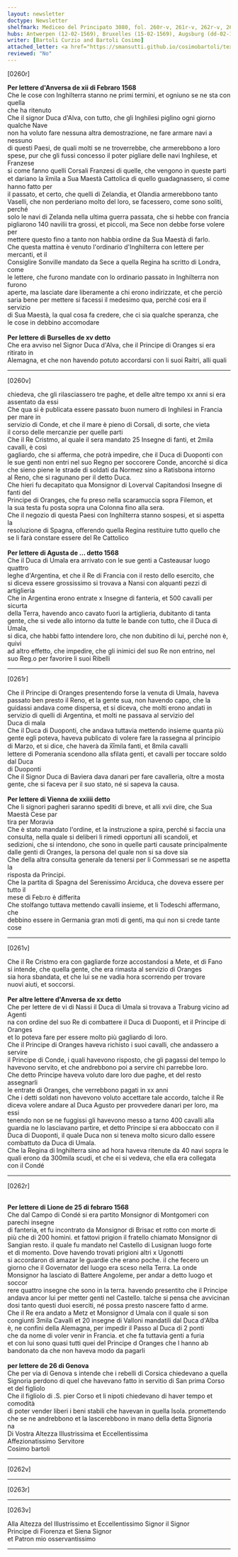 ```yaml
---
layout: newsletter
doctype: Newsletter
shelfmark: Mediceo del Principato 3080, fol. 260r-v, 261r-v, 262r-v, 263r-v
hubs: Antwerpen (12-02-1569), Bruxelles (15-02-1569), Augsburg (dd-02-1569), Wien (23-02-1569), Antwerpen (20-02-1569), Lyon (25-02-1569), Genova (26-02-1569)
writer: [Bartoli Curzio and Bartoli Cosimo]
attached_letter: <a href="https://smansutti.github.io/cosimobartoli/texts/2979_066/">2979_066</a>
reviewed: "No"
---
```


[0260r]  
  
  
<strong>Per lettere d'Anversa de xii di Febraro 1568</strong>  
Che le cose con Inghilterra stanno ne primi termini, et ogniuno se ne sta con quella  
che ha ritenuto  
Che il signor Duca d'Alva, con tutto, che gli Inghilesi piglino ogni giorno qualche Nave  
non ha voluto fare nessuna altra demostrazione, ne fare armare navi a nessuno  
di questi Paesi, de quali molti se ne troverrebbe, che armerebbono a loro  
spese, pur che gli fussi concesso il poter pigliare delle navi Inghilese, et Franzese  
si come fanno quelli Corsali Franzesi di quelle, che vengono in queste parti  
et dariano la x̅mila a Sua Maestà Cattolica di quello guadagnassero, sì come hanno fatto per  
il passato, et certo, che quelli di Zelandia, et Olandia armerebbono tanto  
Vaselli, che non perderiano molto del loro, se facessero, come sono soliti, perché  
solo le navi di Zelanda nella ultima guerra passata, che si hebbe con francia  
pigliarono 140 navilii tra grossi, et piccoli, ma Sece non debbe forse volere per  
mettere questo fino a tanto non habbia ordine da Sua Maestà di farlo.  
Che questa mattina è venuto l'ordinario d'Inghilterra con lettere per mercanti, et il  
Consiglire Sonville mandato da Sece a quella Regina ha scritto di Londra, come  
le lettere, che furono mandate con lo ordinario passato in Inghilterra non furono  
aperte, ma lasciate dare liberamente a chi erono indirizzate, et che perciò  
saria bene per mettere si facessi il medesimo qua, perché cosi era il servizio  
di Sua Maestà, la qual cosa fa credere, che ci sia qualche speranza, che  
le cose in debbino accomodare  
<br/><strong>Per lettere di Burselles de xv detto</strong>  
Che era avviso nel Signor Duca d'Alva, che il Principe di Oranges si era ritirato in  
Alemagna, et che non havendo potuto accordarsi con li suoi Raitri, alli quali  
  
---  

[0260v]  
  
  
chiedeva, che gli rilasciassero tre paghe, et delle altre tempo xx anni si era  
assentato da essi  
Che qua si è publicata essere passato buon numero di Inghilesi in Francia per mare in  
servizio di Conde, et che il mare è pieno di Corsali, di sorte, che vieta  
il corso delle mercanzie per quelle parti  
Che il Re Cristmo, al quale il sera mandato 25 Insegne di fanti, et 2mila cavalli, è così  
gagliardo, che si afferma, che potrà impedire, che il Duca di Duoponti con  
le sue genti non entri nel suo Regno per soccorere Conde, ancorché si dica  
che sieno piene le strade di soldati da Normez sino a Ratisbona intorno  
al Reno, che si ragunano per il detto Duca.  
Che hieri fu decapitato qua Monsignor di Loverval Capitandosi Insegne di fanti del  
Principe di Oranges, che fu preso nella scaramuccia sopra Filemon, et  
la sua testa fu posta sopra una Colonna fino alla sera.  
Che il negozio di questa Paesi con Inghilterra stanno sospesi, et si aspetta la  
resoluzione di Spagna, offerendo quella Regina restituire tutto quello che  
se li farà constare essere del Re Cattolico  
<br/><strong>Per lettere di Agusta de ... detto 1568</strong>  
Che il Duca di Umala era arrivato con le sue genti a Casteausar luogo quattro  
leghe d'Argentina, et che il Re di Francia con il resto dello esercito, che  
si diceva essere grossissimo si trovava a Nansi con alquanti pezzi di artiglieria  
Che in Argentina erono entrate x Insegne di fanteria, et 500 cavalli per sicurta  
della Terra, havendo anco cavato fuori la artiglieria, dubitanto di tanta  
gente, che si vede allo intorno da tutte le bande con tutto, che il Duca di Umala,  
si dica, che habbi fatto intendere loro, che non dubitino di lui, perché non è, quivi  
ad altro effetto, che impedire, che gli inimici del suo Re non entrino, nel  
suo Reg.o per favorire li suoi Ribelli  
  
---  

[0261r]  
  
  
Che il Principe di Oranges presentendo forse la venuta di Umala, haveva  
passato ben presto il Reno, et la gente sua, non havendo capo, che la  
guidassi andava come dispersa, et si diceva, che molti erono andati in  
servizio di quelli di Argentina, et molti ne passava al servizio del  
Duca di mala  
Che il Duca di Duoponti, che andava tuttavia mettendo insieme quanta più  
gente egli poteva, haveva publicato di volere fare la rassegna al principio  
di Marzo, et si dice, che haverà da x̅i̅mila fanti, et 8mila cavalli  
lettere di Pomerania scendono alla sfilata genti, et cavalli per toccare soldo dal Duca  
di Duoponti  
Che il Signor Duca di Baviera dava danari per fare cavalleria, oltre a mosta  
gente, che si faceva per il suo stato, né si sapeva la causa.  
<br/><strong>Per lettere di Vienna de xxiiii detto</strong>  
Che li signori pagheri saranno spediti di breve, et alli xvii dire, che Sua Maestà Cese par  
tira per Moravia  
Che è stato mandato l'ordine, et la instruzione a spira, perché si faccia una  
consulta, nella quale si deliberi li rimedi opportuni alli scandoli, et  
sedizioni, che si intendono, che sono in quelle parti causate principalmente  
dalle genti di Oranges, la persona del quale non si sa dove sia  
Che della altra consulta generale da tenersi per li Commessari se ne aspetta la  
risposta da Principi.  
Che la partita di Spagna del Serenissimo Arciduca, che doveva essere per tutto il  
mese di Feb:ro è differita  
Che stolfango tuttava mettendo cavalli insieme, et li Todeschi affermano, che  
debbino essere in Germania gran moti di genti, ma qui non si crede tante cose  
  
---  

[0261v]  
  
  
Che il Re Cristmo era con gagliarde forze accostandosi a Mete, et di Fano  
si intende, che quella gente, che era rimasta al servizio di Oranges  
sia hora sbandata, et che lui se ne vadia hora scorrendo per trovare  
nuovi aiuti, et soccorsi.  
<br/><strong>Per altre lettere d'Anversa de xx detto</strong>  
Che per lettere de vi di Nassi il Duca di Umala si trovava a Traburg vicino ad Agenti  
na con ordine del suo Re di combattere il Duca di Duoponti, et il Principe di Oranges  
et lo poteva fare per essere molto più gagliardo di loro.  
Che il Principe di Oranges haveva richisto i suoi cavalli, che andassero a servire  
il Principe di Conde, i quali havevono risposto, che gli pagassi del tempo lo  
havevono servito, et che andrebbono poi a servire chi parrebbe loro.  
Che detto Principe haveva voluto dare loro due paghe, et del resto assegnarli  
le entrate di Oranges, che verrebbono pagati in xx anni  
Che i detti soldati non havevono voluto accettare tale accordo, talche il Re  
diceva volere andare al Duca Agusto per provvedere danari per loro, ma essi  
tenendo non se ne fuggissi gli havevono messo a tarno 400 cavalli alla  
guardia ne lo lasciavano partire, et detto Principe si era abboccato con il  
Duca di Duoponti, il quale Duca non si teneva molto sicuro dallo essere  
combattuto da Duca di Umala.  
Che la Regina di Inghilterra sino ad hora haveva ritenute da 40 navi sopra le  
quali erono da 300mila scudi, et che ei si vedeva, che ella era collegata  
con il Condé  
  
---  

[0262r]  
  
  
<br/><strong>Per lettere di Lione de 25 di febraro 1568</strong>  
Che dal Campo di Condé si era partito Monsignor di Montgomeri con parechi insegne  
di fanteria, et fu incontrato da Monsignor di Brisac et rotto con morte di  
più che di 200 homini. et fattovi prigion il fratello chiamato Monsignor di  
Sangian resto. il quale fu mandato nel Castello di Lusignan luogo forte  
et di momento. Dove havendo trovati prigioni altri x Ugonotti  
si accordaron di amazar le guardie che erano poche. il che fecero un  
giorno che il Governator del luogo era sceso nella Terra. La onde  
Monsignor ha lasciato di Battere Angoleme, per andar a detto luogo et soccor  
rere quattro insegne che sono in la terra. havendo presentito che il Principe  
andava ancor lui per metter genti nel Castello. talche si pensa che avvicinan  
dosi tanto questi duoi eserciti, né possa presto nascere fatto d arme.  
Che il Re era andato a Metz et Monsignor d Umala con il quale si son  
congiunti 3mila Cavalli et 20 insegne di Valloni mandatili dal Duca d'Alba  
è, ne confini della Alemagna, per impedir il Passo al Duca di 2 ponti  
che da nome di voler venir in Francia. et che fa tuttavia genti a furia  
et con lui sono quasi tutti quei del Principe d Oranges che l hanno ab  
bandonato da che non haveva modo da pagarli  
<br/><strong>per lettere de 26 di Genova</strong>  
Che per via di Genova s intende che i rebelli di Corsica chiedevano a quella  
Signoria perdono di quel che havevano fatto in servitio di San prima Corso  
et del figliolo  
Che il figliolo di .S. pier Corso et li nipoti chiedevano di haver tempo et comodità  
di poter vender liberi i beni stabili che havevan in quella Isola. promettendo  
che se ne andrebbono et la lascerebbono in mano della detta Signoria  
na  
Di Vostra Altezza Illustrissima et Eccellentissima  
Affezionatissimo Servitore  
Cosimo bartoli  
  
---  

[0262v]  
  
  
  
---  

[0263r]  
  
  
  
---  

[0263v]  
  
  
Alla Altezza del Illustrissimo et Eccellentissimo Signor il Signor  
Principe di Fiorenza et Siena Signor  
et Patron mio osservantissimo  
  
---  

